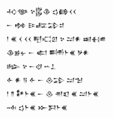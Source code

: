 <div class='block'>
<div class='line'>𒈧𒀲 𒆳𒌵𒆠 𒌓𒂵𒌋𒌋</div>
<div class='line'>𒀸 𒂔 𒄿𒊐𒁉𒄑</div>
<div class='line'>𒁹 𒌍 𒌋 𒌋𒌋 𒋃𒄣𒇻 𒆳 𒁺𒀭 𒀜𒈬𒌑</div>
<div class='line'>𒆠𒂊𒉡 𒀸 𒅗 𒌦𒈨𒌍 𒃻𒀭</div>
<div class='line'>𒈗 𒆳 𒀸𒋼 𒌀𒁇</div>
<div class='line'>𒅆 𒀭 𒀀 𒅆 𒀸 𒊮𒁉 𒁺𒈠</div>
<div class='line'>𒁹 𒈫 𒀯𒈨𒌍 𒀸 𒊮 𒉣𒇬 𒌍 𒁺𒈨𒌍</div>
<div class='line'>𒁄 𒌓𒈨𒌍 𒁍𒁕𒈨𒌍</div>
</div>